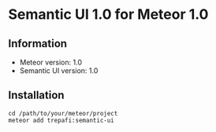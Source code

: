 # Semantic UI 1.0 for Meteor 1.0

## Information
* Meteor version: 1.0
* Semantic UI version: 1.0

## Installation
````
cd /path/to/your/meteor/project
meteor add trepafi:semantic-ui
````